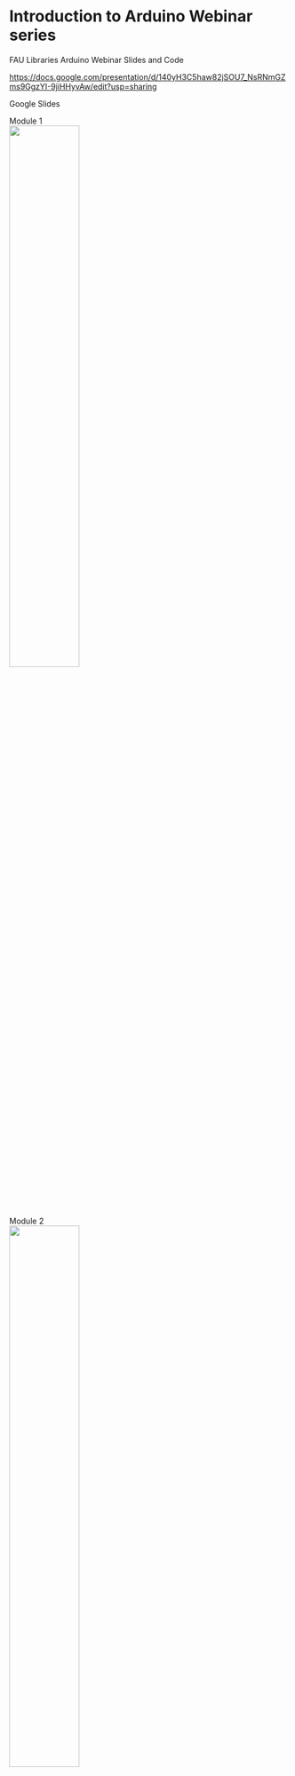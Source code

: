 # Introduction to Arduino Webinar series
FAU Libraries Arduino Webinar Slides and Code

https://docs.google.com/presentation/d/140yH3C5haw82jSOU7_NsRNmGZms9GgzYI-9jiHHyvAw/edit?usp=sharing

Google Slides 

Module 1<br/>
[<img src="https://img.youtube.com/vi/PLjWV6wcQYE/maxresdefault.jpg" width="50%">](https://youtu.be/PLjWV6wcQYE)

Module 2<br/>
[<img src="https://img.youtube.com/vi/ebqfjJiBUPc/maxresdefault.jpg" width="50%">](https://youtu.be/ebqfjJiBUPc)


# Videos

SOS Example Video (click on image to view)<br/>

[<img src="https://img.youtube.com/vi/8JFSBKLtBFI/maxresdefault.jpg" width="50%">](https://youtu.be/8JFSBKLtBFI)
